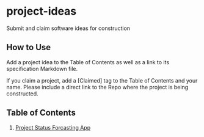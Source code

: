 # project-ideas
Submit and claim software ideas for construction

## How to Use
Add a project idea to the Table of Contents as well as a link to its specification Markdown file.

If you claim a project, add a [Claimed] tag to the Table of Contents and your name. Please include a direct link to the Repo where the project is being constructed.

## Table of Contents
1. [Project Status Forcasting App]()
